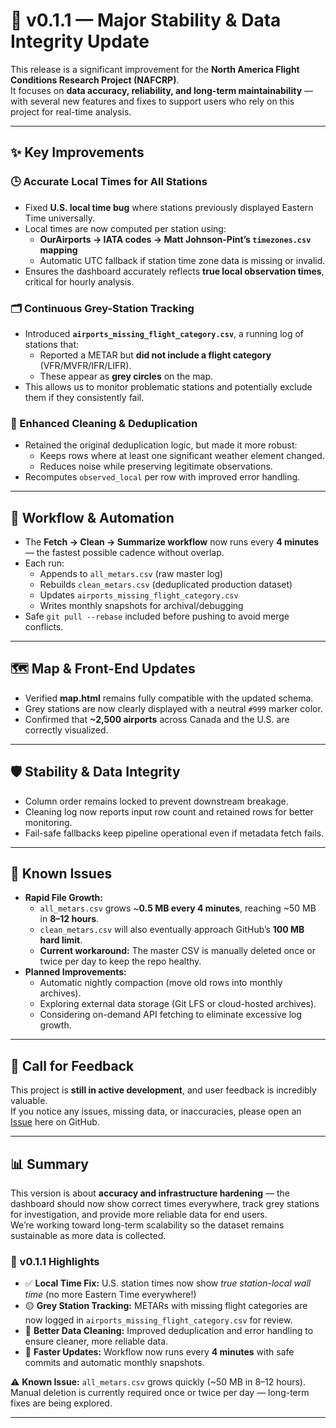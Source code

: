 # 🚀 v0.1.1 — Major Stability & Data Integrity Update

This release is a significant improvement for the **North America Flight Conditions Research Project (NAFCRP)**.  
It focuses on **data accuracy, reliability, and long-term maintainability** — with several new features and fixes to support users who rely on this project for real-time analysis.

---

## ✨ Key Improvements

### 🕒 Accurate Local Times for All Stations
- Fixed **U.S. local time bug** where stations previously displayed Eastern Time universally.
- Local times are now computed per station using:
  - **OurAirports → IATA codes → Matt Johnson-Pint’s `timezones.csv` mapping**
  - Automatic UTC fallback if station time zone data is missing or invalid.
- Ensures the dashboard accurately reflects **true local observation times**, critical for hourly analysis.

### 🗂️ Continuous Grey-Station Tracking
- Introduced **`airports_missing_flight_category.csv`**, a running log of stations that:
  - Reported a METAR but **did not include a flight category** (VFR/MVFR/IFR/LIFR).
  - These appear as **grey circles** on the map.
- This allows us to monitor problematic stations and potentially exclude them if they consistently fail.

### 🧹 Enhanced Cleaning & Deduplication
- Retained the original deduplication logic, but made it more robust:
  - Keeps rows where at least one significant weather element changed.
  - Reduces noise while preserving legitimate observations.
- Recomputes `observed_local` per row with improved error handling.

---

## 🔄 Workflow & Automation

- The **Fetch → Clean → Summarize workflow** now runs every **4 minutes** — the fastest possible cadence without overlap.
- Each run:
  - Appends to `all_metars.csv` (raw master log)
  - Rebuilds `clean_metars.csv` (deduplicated production dataset)
  - Updates `airports_missing_flight_category.csv`
  - Writes monthly snapshots for archival/debugging
- Safe `git pull --rebase` included before pushing to avoid merge conflicts.

---

## 🗺️ Map & Front-End Updates

- Verified **map.html** remains fully compatible with the updated schema.
- Grey stations are now clearly displayed with a neutral `#999` marker color.
- Confirmed that **~2,500 airports** across Canada and the U.S. are correctly visualized.

---

## 🛡️ Stability & Data Integrity

- Column order remains locked to prevent downstream breakage.
- Cleaning log now reports input row count and retained rows for better monitoring.
- Fail-safe fallbacks keep pipeline operational even if metadata fetch fails.

---

## 🧪 Known Issues

- **Rapid File Growth:**
  - `all_metars.csv` grows ~**0.5 MB every 4 minutes**, reaching ~50 MB in **8–12 hours**.
  - `clean_metars.csv` will also eventually approach GitHub’s **100 MB hard limit**.
  - **Current workaround:** The master CSV is manually deleted once or twice per day to keep the repo healthy.
- **Planned Improvements:**
  - Automatic nightly compaction (move old rows into monthly archives).
  - Exploring external data storage (Git LFS or cloud-hosted archives).
  - Considering on-demand API fetching to eliminate excessive log growth.

---

## 📣 Call for Feedback

This project is **still in active development**, and user feedback is incredibly valuable.  
If you notice any issues, missing data, or inaccuracies, please open an [Issue](../../issues) here on GitHub.  

---

## 📊 Summary

This version is about **accuracy and infrastructure hardening** — the dashboard should now show correct times everywhere, track grey stations for investigation, and provide more reliable data for end users.  
We’re working toward long-term scalability so the dataset remains sustainable as more data is collected.


### 🚀 v0.1.1 Highlights

- ✅ **Local Time Fix:** U.S. station times now show *true station-local wall time* (no more Eastern Time everywhere!)
- 🟡 **Grey Station Tracking:** METARs with missing flight categories are now logged in `airports_missing_flight_category.csv` for review.
- 🧹 **Better Data Cleaning:** Improved deduplication and error handling to ensure cleaner, more reliable data.
- 🔄 **Faster Updates:** Workflow now runs every **4 minutes** with safe commits and automatic monthly snapshots.

⚠️ **Known Issue:** `all_metars.csv` grows quickly (~50 MB in 8–12 hours). Manual deletion is currently required once or twice per day — long-term fixes are being explored.


---
